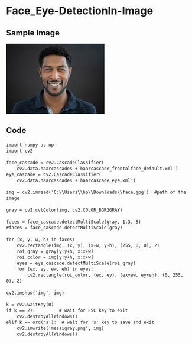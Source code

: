 # Face_Eye-DetectionIn-Image

## Sample Image

<img src="face.jpg">


## Code

    import numpy as np
    import cv2

    face_cascade = cv2.CascadeClassifier(
        cv2.data.haarcascades +'haarcascade_frontalface_default.xml')
    eye_cascade = cv2.CascadeClassifier(
        cv2.data.haarcascades +'haarcascade_eye.xml')

    img = cv2.imread('C:\\Users\\hp\\Downloads\\face.jpg')  #path of the image

    gray = cv2.cvtColor(img, cv2.COLOR_BGR2GRAY)   

    faces = face_cascade.detectMultiScale(gray, 1.3, 5)
    #faces = face_cascade.detectMultiScale(gray)

    for (x, y, w, h) in faces:
        cv2.rectangle(img, (x, y), (x+w, y+h), (255, 0, 0), 2)
        roi_gray = gray[y:y+h, x:x+w]
        roi_color = img[y:y+h, x:x+w]
        eyes = eye_cascade.detectMultiScale(roi_gray)
        for (ex, ey, ew, eh) in eyes:
            cv2.rectangle(roi_color, (ex, ey), (ex+ew, ey+eh), (0, 255, 0), 2)

    cv2.imshow('img', img)

    k = cv2.waitKey(0)
    if k == 27:         # wait for ESC key to exit
        cv2.destroyAllWindows()
    elif k == ord('s'):  # wait for 's' key to save and exit
        cv2.imwrite('messigray.png', img)
        cv2.destroyAllWindows()
